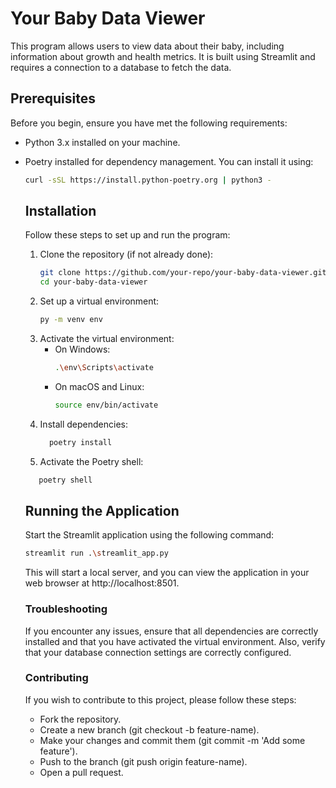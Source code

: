 # Your Baby Data Viewer

This program allows users to view data about their baby, including information about growth and health metrics. It is built using Streamlit and requires a connection to a database to fetch the data.

## Prerequisites

Before you begin, ensure you have met the following requirements:

- Python 3.x installed on your machine.
- Poetry installed for dependency management. You can install it using:

  ```sh
  curl -sSL https://install.python-poetry.org | python3 -
  ```

  ## Installation

  Follow these steps to set up and run the program:

  1. Clone the repository (if not already done):
     ```sh
     git clone https://github.com/your-repo/your-baby-data-viewer.git
     cd your-baby-data-viewer
     ```
  3. Set up a virtual environment:
     ```sh
     py -m venv env
     ```
  5. Activate the virtual environment:
     - On Windows:
       ```sh
       .\env\Scripts\activate
       ```
     - On macOS and Linux:
       ```sh
       source env/bin/activate
       ```
  6. Install dependencies:
     ```sh
       poetry install
     ```
  8. Activate the Poetry shell:
    ```sh
       poetry shell
     ```

    ## Running the Application
  Start the Streamlit application using the following command:
  ```sh
  streamlit run .\streamlit_app.py
  ```
  This will start a local server, and you can view the application in your web browser at http://localhost:8501.

  ### Troubleshooting
  If you encounter any issues, ensure that all dependencies are correctly installed and that you have activated the virtual environment. Also, verify that your database connection settings are correctly configured.

  ### Contributing
  If you wish to contribute to this project, please follow these steps:
  - Fork the repository.
  - Create a new branch (git checkout -b feature-name).
  - Make your changes and commit them (git commit -m 'Add some feature').
  - Push to the branch (git push origin feature-name).
  - Open a pull request.
